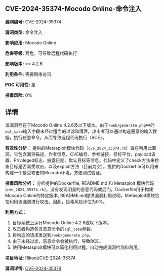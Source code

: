 ## CVE-2024-35374-Mocodo Online-命令注入

**漏洞编号:** CVE-2024-35374

**漏洞类型:** 命令注入

**影响应用:** Mocodo Online

**危害等级:** 高危，可导致远程代码执行

**影响版本:** <= 4.2.6

**利用条件:** 需要网络访问

**POC 可用性:** 是

**投毒风险:** 0%

## 详情

该漏洞存在于Mocodo Online 4.2.6及以下版本。由于`/web/generate.php`中的`sql_case`输入字段未经过适当的过滤和清理，攻击者可以通过构造恶意的输入数据，执行任意命令，从而导致远程代码执行（RCE）。

**有效性分析：**
提供的Metasploit模块代码（`cve_2024_35374.rb`）旨在利用此漏洞。它包含漏洞描述、作者信息、CVE编号、参考链接、目标平台、payload设置、Privileged标志、披露日期、默认目标等信息。代码中定义了check方法来检查目标是否易受攻击，以及exploit方法（目前为空）。提供的Dockerfile可以用来构建一个易受攻击的Mocodo环境，方便测试验证。

**投毒风险分析：**
分析提供的Dockerfile, README.md 和 Metasploit 模块代码(`cve_2024_35374.rb`)，没有发现明显的恶意代码或后门。Dockerfile用于构建Mocodo Online的特定版本, README.md提供漏洞利用说明，Metasploit模块旨在利用该漏洞进行攻击。因此，投毒风险评估为0%。

**利用方式：**
1.  目标系统上运行Mocodo Online 4.2.6或以下版本。
2.  攻击者构造包含恶意命令的`sql_case`参数。
3.  将构造的请求发送到`/web/generate.php`。
4.  由于未经过滤，恶意命令会被执行，导致RCE。
5.  使用Metasploit模块可以简化利用过程，自动完成漏洞检测和利用。

**项目地址:** [Rikoot/CVE-2024-35374](https://github.com/Rikoot/CVE-2024-35374)

**漏洞详情:** [CVE-2024-35374](https://nvd.nist.gov/vuln/detail/CVE-2024-35374)